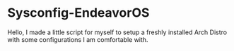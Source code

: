 # Sysconfig-EndeavorOS

Hello, I made a little script for myself to setup a freshly installed Arch Distro with some configurations I am comfortable with.